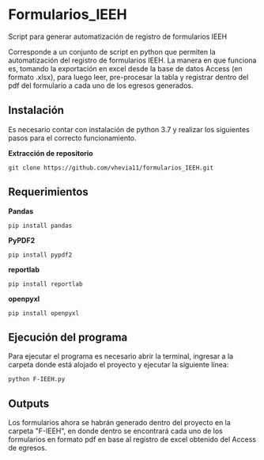 # Formularios_IEEH
Script para generar automatización de registro de formularios IEEH

Corresponde a un conjunto de script en python que permiten la automatización del registro de formularios IEEH. La manera en que funciona es, tomando la exportación en excel desde la base de datos Access (en formato .xlsx), para luego leer, pre-procesar la tabla y registrar dentro del pdf del formulario a cada uno de los egresos generados.

## Instalación

Es necesario contar con instalación de python 3.7 y realizar los siguientes pasos para el correcto funcionamiento.

**Extracción de repositorio**

```
git clone https://github.com/vhevia11/formularios_IEEH.git
```

## Requerimientos

**Pandas**
```
pip install pandas
```

**PyPDF2**

```
pip install pypdf2
```

**reportlab**

```
pip install reportlab
```

**openpyxl**

```
pip install openpyxl
```
## Ejecución del programa

Para ejecutar el programa es necesario abrir la terminal, ingresar a la carpeta donde está alojado el proyecto y ejecutar la siguiente línea:

```
python F-IEEH.py
```
## Outputs

Los formularios ahora se habrán generado dentro del proyecto en la carpeta "F-IEEH", en donde dentro se encontrará cada uno de los formularios en formato pdf en base al registro de excel obtenido del Access de egresos.
